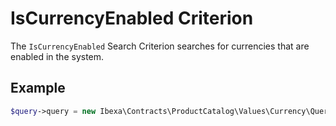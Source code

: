 # IsCurrencyEnabled Criterion

The `IsCurrencyEnabled` Search Criterion searches for currencies that are enabled in the system.

## Example

``` php
$query->query = new Ibexa\Contracts\ProductCatalog\Values\Currency\Query\Criterion\IsCurrencyEnabled();
```
